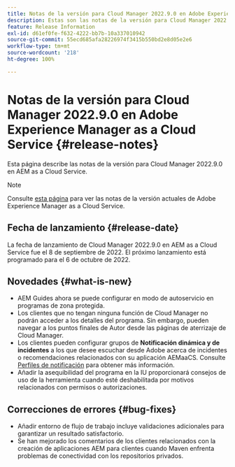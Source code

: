 ```yaml
---
title: Notas de la versión para Cloud Manager 2022.9.0 en Adobe Experience Manager as a Cloud Service
description: Estas son las notas de la versión para Cloud Manager 2022.9.0 en AEM as a Cloud Service.
feature: Release Information
exl-id: d61ef0fe-f632-4222-bb7b-10a337010942
source-git-commit: 55ecd685afa28226974f3415b550bd2e8d05e2e6
workflow-type: tm+mt
source-wordcount: '218'
ht-degree: 100%

---
```


# Notas de la versión para Cloud Manager 2022.9.0 en Adobe Experience Manager as a Cloud Service {#release-notes}

Esta página describe las notas de la versión para Cloud Manager 2022.9.0 en AEM as a Cloud Service.

>[!NOTE]
>
>Consulte [esta página](/help/release-notes/release-notes-cloud/release-notes-current.md) para ver las notas de la versión actuales de Adobe Experience Manager as a Cloud Service.

## Fecha de lanzamiento {#release-date}

La fecha de lanzamiento de Cloud Manager 2022.9.0 en AEM as a Cloud Service fue el 8 de septiembre de 2022. El próximo lanzamiento está programado para el 6 de octubre de 2022.

## Novedades {#what-is-new}

* AEM Guides ahora se puede configurar en modo de autoservicio en programas de zona protegida.
* Los clientes que no tengan ninguna función de Cloud Manager no podrán acceder a los detalles del programa. Sin embargo, pueden navegar a los puntos finales de Autor desde las páginas de aterrizaje de Cloud Manager.
* Los clientes pueden configurar grupos de **Notificación dinámica y de incidentes** a los que desee escuchar desde Adobe acerca de incidentes o recomendaciones relacionados con su aplicación AEMaaCS. Consulte [Perfiles de notificación](/help/journey-onboarding/notification-profiles.md) para obtener más información.
* Añadir la asequibilidad del programa en la IU proporcionará consejos de uso de la herramienta cuando esté deshabilitada por motivos relacionados con permisos o autorizaciones.

## Correcciones de errores {#bug-fixes}

* Añadir entorno de flujo de trabajo incluye validaciones adicionales para garantizar un resultado satisfactorio.
* Se han mejorado los comentarios de los clientes relacionados con la creación de aplicaciones AEM para clientes cuando Maven enfrenta problemas de conectividad con los repositorios privados.

